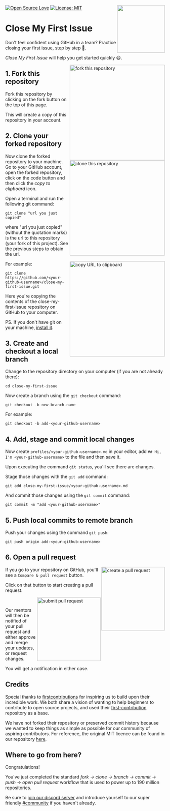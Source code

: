 [![Open Source Love](https://firstcontributions.github.io/open-source-badges/badges/open-source-v1/open-source.svg)](https://github.com/firstcontributions/open-source-badges)
[<img align="right" width="150" src="https://i.imgur.com/0Cdusgy.png">](https://discord.com/invite/WA3h4TRfMe)
[![License: MIT](https://img.shields.io/badge/License-MIT-green.svg)](https://opensource.org/licenses/MIT)

# Close My First Issue

Don't feel confident using GitHub in a team? Practice closing your first issue, step by step 💪.

_Close My First Issue_ will help you get started quickly 😃.

<img align="right" width="300" src="https://firstcontributions.github.io/assets/Readme/fork.png" alt="fork this repository" />

## 1. Fork this repository

Fork this repository by clicking on the fork button on the top of this page.

This will create a copy of this repository in your account.

## 2. Clone your forked repository

<img align="right" width="300" src="https://firstcontributions.github.io/assets/Readme/clone.png" alt="clone this repository" />

Now clone the forked repository to your machine. Go to your GitHub account, open the forked repository, click on the code button and then click the _copy to clipboard_ icon.

Open a terminal and run the following git command:

```
git clone "url you just copied"
```

where "url you just copied" (without the quotation marks) is the url to this repository (your fork of this project). See the previous steps to obtain the url.

<img align="right" width="300" src="https://firstcontributions.github.io/assets/Readme/copy-to-clipboard.png" alt="copy URL to clipboard" />

For example:

```
git clone https://github.com/<your-github-username>/close-my-first-issue.git
```

Here you're copying the contents of the close-my-first-issue repository on GitHub to your computer.

PS. If you don't have git on your machine, [install it](https://help.github.com/articles/set-up-git/).

## 3. Create and checkout a local branch

Change to the repository directory on your computer (if you are not already there):

```
cd close-my-first-issue
```

Now create a branch using the `git checkout` command:

```
git checkout -b new-branch-name
```

For example:

```
git checkout -b add-<your-github-username>
```

## 4. Add, stage and commit local changes

Now create `profiles/<your-github-username>.md` in your editor, add `## Hi, I'm <your-github-username>` to the file and then save it.

Upon executing the command `git status`, you'll see there are changes.

Stage those changes with the `git add` command:

```
git add close-my-first-issue/<your-github-username>.md
```

And commit those changes using the `git commit` command:

```
git commit -m "add <your-github-username>"
```

## 5. Push local commits to remote branch

Push your changes using the command `git push`:

```
git push origin add-<your-github-username>
```

## 6. Open a pull request

<img align="right" width="200" src="https://i.imgur.com/XdpuEWB.jpg" alt="create a pull request" />

If you go to your repository on GitHub, you'll see a `Compare & pull request` button.

Click on that button to start creating a pull request.

<img align="right" width="200" src="https://i.imgur.com/4rgWAKC.jpg" alt="submit pull request" />
<br/>

Our mentors will then be notified of your pull request and either approve and merge your updates, or request changes.

You will get a notification in either case.

## Credits

Special thanks to [firstcontributions](https://github.com/firstcontributions) for inspiring us to build upon their incredible work. We both share a vision of wanting to help beginners to contribute to open source projects, and used their [first-contribution](https://github.com/firstcontributions/first-contributions) repository as a base.

We have not forked their repository or preserved commit history because we wanted to keep things as simple as possible for our community of aspiring contributors. For reference, the original MIT licence can be found in our repository [here](https://github.com/the-fast-tracked-programmer/first-contributions/blob/main/LICENSE).


## Where to go from here?

Congratulations!

You've just completed the standard _fork -> clone -> branch -> commit -> push -> open pull request_ workflow that is used to power up to 190 million repositories.

Be sure to [join our discord server](https://discord.gg/q8EWqewUjg) and introduce yourself to our super friendly [#community](https://discord.com/channels/815407176734212126/894788853045530624) if you haven't already.
